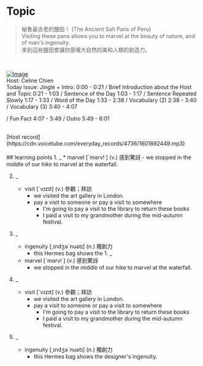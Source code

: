# Topic

> 秘魯最古老的鹽田！ (The Ancient Salt Pans of Peru) <br>
> Visiting these pans allows you to marvel at the beauty of nature, and of man's ingenuity. <br>
> 來到這些鹽田會讓你感嘆大自然的美和人類的創造力。

 <br>

[![Image](https://cdn.voicetube.com/assets/thumbnails/BGxh9d16J9c.jpg)](https://www.youtube.com/embed/BGxh9d16J9c?rel=0&showinfo=0&cc_load_policy=0&controls=1&autoplay=1&iv_load_policy=3&playsinline=1&wmode=transparent&start=58&end=65&enablejsapi=1&origin=https://tw.voicetube.com&widgetid=1)<br>
Host: Celine Chien
<br>Today issue: Jingle + Intro: 0:00 - 0:21 / Brief Introduction about the Host and Topic 0:21 - 1:03 / Sentence of the Day 1:03 - 1:17 / Sentence Repeated Slowly  1:17 - 1:33 / Word of the Day 1:33 - 2:38 / Vocabulary (2) 2:38 - 3:40 / Vocabulary (3) 3:40 - 4:07

/ Fun Fact  4:07 - 5:49 / Outro 5:49 - 6:01


<br>
[Host record](https://cdn.voicetube.com/everyday_records/4736/1601892449.mp3)
<br><br>
## learning points
1. _
	* marvel  [ˋmɑrv! ] (v.) 感到驚訝
		- we stopped in the middle of our hike to marvel at the waterfall.

2. _
	* visit  [ˋvɪzɪt] (v.) 參觀；拜訪
		- we visited the art gallery in London.
		- pay a visit to someone or pay a visit to somewhere
			+ I'm going to pay a visit to the library to return these books
			+ I paid a visit to my grandmother during the mid-autumn festival.

3. _
	* ingenuity  [͵ɪndʒəˋnuətɪ] (n.) 獨創力
		-  this Hermes bag shows the 1. _
	* marvel  [ˋmɑrv! ] (v.) 感到驚訝
		- we stopped in the middle of our hike to marvel at the waterfall.

2. _
	* visit  [ˋvɪzɪt] (v.) 參觀；拜訪
		- we visited the art gallery in London.
		- pay a visit to someone or pay a visit to somewhere
			+ I'm going to pay a visit to the library to return these books
			+ I paid a visit to my grandmother during the mid-autumn festival.

3. _
	* ingenuity  [͵ɪndʒəˋnuətɪ] (n.) 獨創力
		-  this Hermes bag shows the designer's ingenuity.
